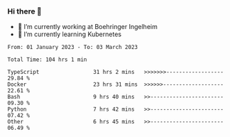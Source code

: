 ### Hi there 👋
- 🔭 I’m currently working at Boehringer Ingelheim
- 🌱 I’m currently learning Kubernetes

 
<!--START_SECTION:waka-->

```text
From: 01 January 2023 - To: 03 March 2023

Total Time: 104 hrs 1 min

TypeScript                 31 hrs 2 mins   >>>>>>>------------------   29.84 %
Docker                     23 hrs 31 mins  >>>>>>-------------------   22.61 %
Bash                       9 hrs 40 mins   >>-----------------------   09.30 %
Python                     7 hrs 42 mins   >>-----------------------   07.42 %
Other                      6 hrs 45 mins   >>-----------------------   06.49 %
```

<!--END_SECTION:waka-->

 
